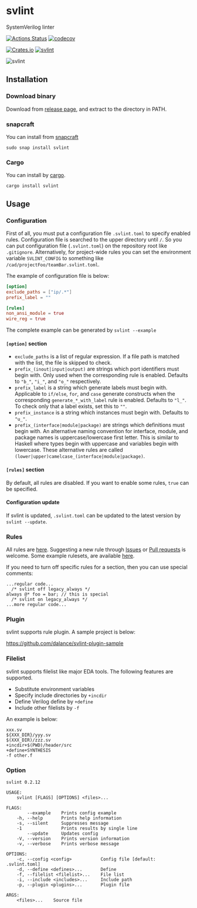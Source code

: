 # svlint

SystemVerilog linter

[![Actions Status](https://github.com/dalance/svlint/workflows/Regression/badge.svg)](https://github.com/dalance/svlint/actions)
[![codecov](https://codecov.io/gh/dalance/svlint/branch/master/graph/badge.svg)](https://codecov.io/gh/dalance/svlint)

[![Crates.io](https://img.shields.io/crates/v/svlint.svg)](https://crates.io/crates/svlint)
[![svlint](https://snapcraft.io/svlint/badge.svg)](https://snapcraft.io/svlint)

![svlint](https://user-images.githubusercontent.com/4331004/67759664-377b5480-fa83-11e9-895f-7deef6dde516.png)

## Installation

### Download binary

Download from [release page](https://github.com/dalance/svlint/releases/latest), and extract to the directory in PATH.

### snapcraft

You can install from [snapcraft](https://snapcraft.io/svlint)

```
sudo snap install svlint
```

### Cargo

You can install by [cargo](https://crates.io/crates/svlint).

```
cargo install svlint
```

## Usage

### Configuration

First of all, you must put a configuration file `.svlint.toml` to specify enabled rules.
Configuration file is searched to the upper directory until `/`.
So you can put configuration file (`.svlint.toml`) on the repository root like `.gitignore`.
Alternatively, for project-wide rules you can set the environment variable
`SVLINT_CONFIG` to something like `/cad/projectFoo/teamBar.svlint.toml`.

The example of configuration file is below:

```toml
[option]
exclude_paths = ["ip/.*"]
prefix_label = ""

[rules]
non_ansi_module = true
wire_reg = true
```

The complete example can be generated by `svlint --example`

#### `[option]` section

- `exclude_paths` is a list of regular expression.
  If a file path is matched with the list, the file is skipped to check.
- `prefix_(inout|input|output)` are strings which port identifiers must begin
  with.
  Only used when the corresponding rule is enabled.
  Defaults to `"b_"`, `"i_"`, and `"o_"` respectively.
- `prefix_label` is a string which generate labels must begin with.
  Applicable to `if/else`, `for`, and `case` generate constructs when the
  corresponding `generate_*_with_label` rule is enabled.
  Defaults to `"l_"`.
  To check only that a label exists, set this to `""`.
- `prefix_instance` is a string which instances must begin with.
  Defaults to `"u_"`.
- `prefix_(interface|module|package)` are strings which definitions must begin
  with.
  An alternative naming convention for interface, module, and package names is
  uppercase/lowercase first letter.
  This is similar to Haskell where types begin with uppercase and variables
  begin with lowercase.
  These alternative rules are called
  `(lower|upper)camelcase_(interface|module|package)`.

#### `[rules]` section

By default, all rules are disabled. If you want to enable some rules, `true` can be specified.

#### Configuration update

If svlint is updated, `.svlint.toml` can be updated to the latest version by `svlint --update`.

### Rules

All rules are [here](./RULES.md).
Suggesting a new rule through [Issues](https://github.com/dalance/svlint/issues) or [Pull requests](https://github.com/dalance/svlint/pulls) is welcome.
Some example rulesets, are available [here](https://github.com/DaveMcEwan/svlint-rulesets).

If you need to turn off specific rules for a section, then you can use special comments:
```
...regular code...
  /* svlint off legacy_always */
always @* foo = bar; // this is special
  /* svlint on legacy_always */
...more regular code...
```

### Plugin

svlint supports rule plugin. A sample project is below:

https://github.com/dalance/svlint-plugin-sample

### Filelist

svlint supports filelist like major EDA tools.
The following features are supported.

* Substitute environment variables
* Specify include directories by `+incdir`
* Define Verilog define by `+define`
* Include other filelists by `-f`

An example is below:

```
xxx.sv
${XXX_DIR}/yyy.sv
$(XXX_DIR)/zzz.sv
+incdir+$(PWD)/header/src
+define+SYNTHESIS
-f other.f
```

### Option

```
svlint 0.2.12

USAGE:
    svlint [FLAGS] [OPTIONS] <files>...

FLAGS:
        --example    Prints config example
    -h, --help       Prints help information
    -s, --silent     Suppresses message
    -1               Prints results by single line
        --update     Updates config
    -V, --version    Prints version information
    -v, --verbose    Prints verbose message

OPTIONS:
    -c, --config <config>           Config file [default: .svlint.toml]
    -d, --define <defines>...       Define
    -f, --filelist <filelist>...    File list
    -i, --include <includes>...     Include path
    -p, --plugin <plugins>...       Plugin file

ARGS:
    <files>...    Source file
```

